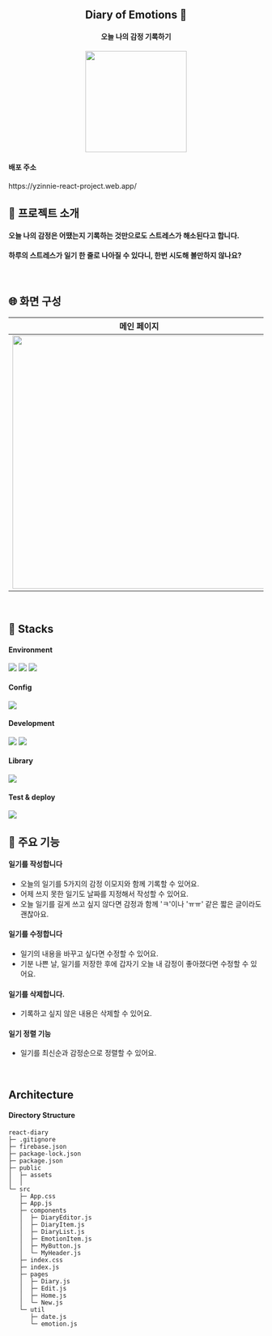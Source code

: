 <div align="center">
<h2> Diary of Emotions 📓</h2>
<h4>오늘 나의 감정 기록하기</h4> 

<img src="https://github.com/yzinnie/My-Diary-Of-Emotions/assets/126447980/4ef91669-7652-48b6-ad09-7e5d4b2a5921.png" width="200" />
</div>

<h4>배포 주소</h4>
https://yzinnie-react-project.web.app/

<br>

<h2> 🦄 프로젝트 소개</h2>
<h4>오늘 나의 감정은 어땠는지 기록하는 것만으로도 스트레스가 해소된다고 합니다. </h4>

<h4> 하루의 스트레스가 일기 한 줄로 나아질 수 있다니, 한번 시도해 볼만하지 않나요?</h4>
<br>
<h2> 🌐 화면 구성</h2>

| 메인 페이지 | 작성 페이지 | 수정 페이지 |  읽기 페이지 |
| --- | --- | --- | --- |
| <img src="https://github.com/yzinnie/My-Diary-Of-Emotions/assets/126447980/7f4dac30-f7f9-4a30-8147-b719b6c909f2.png" width="500" /> | <img src="https://github.com/yzinnie/My-Diary-Of-Emotions/assets/126447980/841a4ed2-9d84-492b-9222-a8c0dc09f64b.png" width="500" /> |  <img src="https://github.com/yzinnie/My-Diary-Of-Emotions/assets/126447980/773fb9b5-614e-47e9-af25-d87462b7e0b0.png" width="500" /> |<img src="https://github.com/yzinnie/My-Diary-Of-Emotions/assets/126447980/865b7a44-ebe2-439a-9ef2-7237d9921cfa" width="500" /> |

<br>
<h2> 🐬 Stacks </h2>
 
 #### Environment
 <img src="https://img.shields.io/badge/visualstudiocode-007ACC?style=for-the-badge&logo=visualstudiocode&logoColor=white"> <img src="https://img.shields.io/badge/github-181717?style=for-the-badge&logo=github&logoColor=white"> <img src="https://img.shields.io/badge/git-F05032?style=for-the-badge&logo=git&logoColor=white">
 
 #### Config
 <img src="https://img.shields.io/badge/npm-CB3837?style=for-the-badge&logo=npm&logoColor=white">
 
 #### Development
   <img src="https://img.shields.io/badge/javascript-F7DF1E?style=for-the-badge&logo=javascript&logoColor=black">  <img src="https://img.shields.io/badge/react-61DAFB?style=for-the-badge&logo=react&logoColor=black">  

####  Library
 <img src="https://img.shields.io/badge/reactrouter-CA4245?style=for-the-badge&logo=reactrouter&logoColor=white"> 
 
#### Test & deploy
   <img src="https://img.shields.io/badge/firebase-FFCA28?style=for-the-badge&logo=firebase&logoColor=black"> 
 
<br>
<h2> 🦾 주요 기능 </h2>

 #### 일기를 작성합니다
- 오늘의 일기를 5가지의 감정 이모지와 함께 기록할 수 있어요.
- 어제 쓰지 못한 일기도 날짜를 지정해서 작성할 수 있어요.
- 오늘 일기를 길게 쓰고 싶지 않다면 감정과 함께 'ㅋ'이나 'ㅠㅠ' 같은 짧은 글이라도 괜찮아요.

#### 일기를 수정합니다
- 일기의 내용을 바꾸고 싶다면 수정할 수 있어요.
- 기분 나쁜 날, 일기를 저장한 후에 갑자기 오늘 내 감정이 좋아졌다면 수정할 수 있어요.

#### 일기를 삭제합니다.
- 기록하고 싶지 않은 내용은 삭제할 수 있어요.

#### 일기 정렬 기능
- 일기를 최신순과 감정순으로 정렬할 수 있어요.

<br>

## Architecture
#### Directory Structure


```
react-diary   
├─ .gitignore
├─ firebase.json
├─ package-lock.json
├─ package.json
├─ public
│  ├─ assets
│  │  
└─ src
   ├─ App.css
   ├─ App.js
   ├─ components
   │  ├─ DiaryEditor.js
   │  ├─ DiaryItem.js
   │  ├─ DiaryList.js
   │  ├─ EmotionItem.js
   │  ├─ MyButton.js
   │  └─ MyHeader.js
   ├─ index.css
   ├─ index.js
   ├─ pages
   │  ├─ Diary.js
   │  ├─ Edit.js
   │  ├─ Home.js
   │  └─ New.js
   └─ util
      ├─ date.js
      └─ emotion.js

```
 
 


